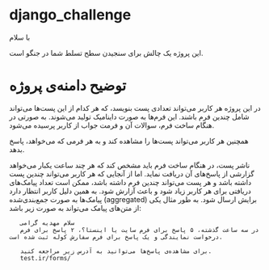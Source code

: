 # django_challenge
با سلام

این پروژه یک چالش برای سنجیدن سطح تسلط شما در جنگو است.

# **توضیح دامنه‌ی پروژه**

در این پروژه هر کاربر می‌تواند تعدادی پست بنویسد، که هر کدام از این پست‌ها می‌تواند شامل چندین فرم باشند. این فرم‌ها به صورت داینامیک تولید می‌شوند. به صورتی در هنگام ساخت فرم، سوالات آن و فرمت جواب از کاربر پرسیده می‌شود.

همچنین هر کاربر می‌تواند پست‌ها را مشاهده کند و به هر فرمی که می‌خواهد، پاسخ بدهد.

ناشر پست، در هنگام ساخت فرم باید مشخص کند که هر چند ساعت یکبار می‌خواهد گزارشی از پاسخ‌های آن دریافت نماید. اما از آنجایی که هر کاربر می‌تواند چندین پست داشته باشد و هر پست می‌تواند چندین فرم داشته باشد، ممکن است تعداد پیامک‌های دریافتی برای هر کاربر  زیاد شود و باعث آزارش شود. به همین دلیل کاربر انتظار دارد پیامک‌ها به صورت جمع‌بندی‌شده (aggregated) برایش ارسال شود. به طور مثال یکی از متن‌های پیامک می‌تواند به صورت زیر باشد:

       سلام مهدیه‌ گرامی
       در سه ساعت گذشته، ۵ پاسخ برای فرم سایت یا اینستا؟، ۲ پاسخ برای فرم درخواست نمایندگی و یک پاسخ برای فرم سفارش کوله ثبت شده است.
       
       برای مشاهده‌ی پاسخ‌ها می‌توانید به آدرس زیر مراجعه کنید.
       test.ir/forms/